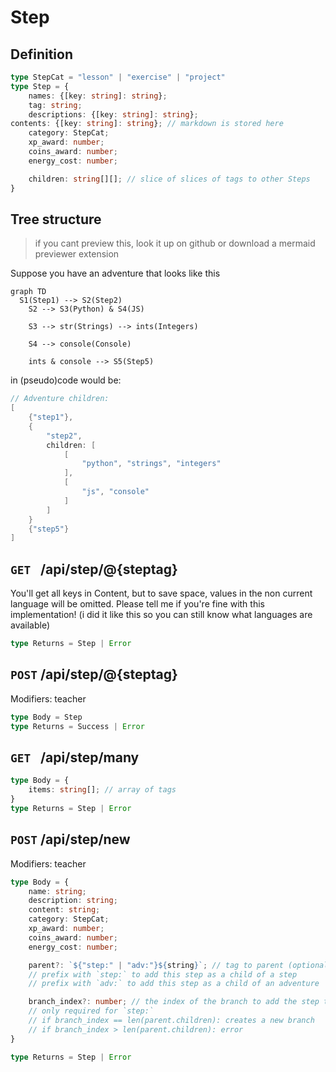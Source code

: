 # Step
## Definition
```ts
type StepCat = "lesson" | "exercise" | "project"
type Step = {
    names: {[key: string]: string};
    tag: string;
    descriptions: {[key: string]: string};
contents: {[key: string]: string}; // markdown is stored here
    category: StepCat;
    xp_award: number;
    coins_award: number;
    energy_cost: number;

    children: string[][]; // slice of slices of tags to other Steps
}
```

## Tree structure
> if you cant preview this, look it up on github or download a mermaid previewer extension

Suppose you have an adventure that looks like this
```mermaid
graph TD
  S1(Step1) --> S2(Step2)
	S2 --> S3(Python) & S4(JS)

	S3 --> str(Strings) --> ints(Integers)

	S4 --> console(Console)
	
	ints & console --> S5(Step5)
```
in (pseudo)code would be:
```go
// Adventure children:
[
    {"step1"},
    {
        "step2", 
        children: [
            [
                "python", "strings", "integers"
            ],
            [
                "js", "console"
            ]
        ]
    }
    {"step5"}
]
```


## `GET ` /api/step/@{steptag}
You'll get all keys in Content, but to save space, values in the non current language will be omitted.
Please tell me if you're fine with this implementation! (i did it like this so you can still know what languages are available)
```ts
type Returns = Step | Error
```

## `POST` /api/step/@{steptag}
Modifiers: teacher
```ts
type Body = Step
type Returns = Success | Error
```

## `GET ` /api/step/many
```ts
type Body = {
    items: string[]; // array of tags
}
type Returns = Step | Error
```

## `POST` /api/step/new
Modifiers: teacher
```ts
type Body = {
    name: string;
    description: string;
    content: string;
    category: StepCat;
    xp_award: number;
    coins_award: number;
    energy_cost: number;

    parent?: `${"step:" | "adv:"}${string}`; // tag to parent (optional)
    // prefix with `step:` to add this step as a child of a step
    // prefix with `adv:` to add this step as a child of an adventure

    branch_index?: number; // the index of the branch to add the step to (optional)
    // only required for `step:`
    // if branch_index == len(parent.children): creates a new branch
    // if branch_index > len(parent.children): error
}

type Returns = Step | Error
```
